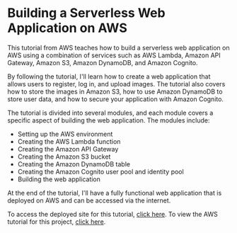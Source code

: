 # Building a Serverless Web Application on AWS

This tutorial from AWS teaches how to build a serverless web application on AWS using a combination of services such as AWS Lambda, Amazon API Gateway, Amazon S3, Amazon DynamoDB, and Amazon Cognito. 

By following the tutorial, I'll learn how to create a web application that allows users to register, log in, and upload images. The tutorial also covers how to store the images in Amazon S3, how to use Amazon DynamoDB to store user data, and how to secure your application with Amazon Cognito.

The tutorial is divided into several modules, and each module covers a specific aspect of building the web application. The modules include:

- Setting up the AWS environment
- Creating the AWS Lambda function
- Creating the Amazon API Gateway
- Creating the Amazon S3 bucket
- Creating the Amazon DynamoDB table
- Creating the Amazon Cognito user pool and identity pool
- Building the web application

At the end of the tutorial, I'll have a fully functional web application that is deployed on AWS and can be accessed via the internet. 

To access the deployed site for this tutorial, [click here](https://main.dyisqfmjcmbf8.amplifyapp.com/).
To view the AWS tutorial for this project, [click here](https://aws.amazon.com/getting-started/hands-on/build-serverless-web-app-lambda-apigateway-s3-dynamodb-cognito/).
